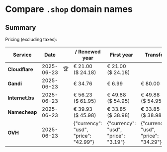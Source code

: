# Compare `.shop` domain names

## Summary

Pricing (excluding taxes):

| Service | Date |  | / Renewed year | First year | Transfer | Restoration |
|--|--|--|--|--|--|--|
| **Cloudflare** | 2025-06-23 | 🏆 | € 21.00<br>($ 24.18) | € 21.00<br>($ 24.18) |  |  |
| **Gandi** | 2025-06-23 |  | € 34.76 | € 6.99 | € 80.00 | € 200.54 |
| **Internet.bs** | 2025-06-23 |  | € 56.23<br>($ 61.95) | € 49.88<br>($ 54.95) | € 49.88<br>($ 54.95) | € 274.08<br>($ 301.95) |
| **Namecheap** | 2025-06-23 |  | € 39.93<br>($ 45.98) | € 33.85<br>($ 38.98) | € 33.85<br>($ 38.98) |  |
| **OVH** | 2025-06-23 |  | {"currency": "usd", "price": "42.99"} | {"currency": "usd", "price": "3.19"} | {"currency": "usd", "price": "34.29"} |  |
